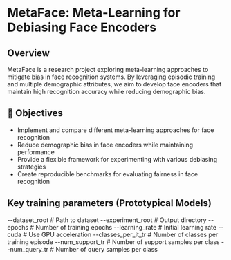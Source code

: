 # MetaFace: Meta-Learning for Debiasing Face Encoders

## Overview
MetaFace is a research project exploring meta-learning approaches to mitigate bias in face recognition systems. By leveraging episodic training and multiple demographic attributes, we aim to develop face encoders that maintain high recognition accuracy while reducing demographic bias.

## 🎯 Objectives
- Implement and compare different meta-learning approaches for face recognition
- Reduce demographic bias in face encoders while maintaining performance
- Provide a flexible framework for experimenting with various debiasing strategies
- Create reproducible benchmarks for evaluating fairness in face recognition

## Key training parameters (Prototypical Models)
--dataset_root      # Path to dataset
--experiment_root   # Output directory
--epochs           # Number of training epochs
--learning_rate    # Initial learning rate
--cuda             # Use GPU acceleration
--classes_per_it_tr # Number of classes per training episode
--num_support_tr   # Number of support samples per class
--num_query_tr     # Number of query samples per class
